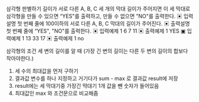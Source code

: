 삼각형 판별하기
길이가 서로 다른 A, B, C 세 개의 막대 길이가 주어지면 이 세 막대로 삼각형을 만들 수 있으면 “YES"를 출력하고, 만들 수 없으면 ”NO"를 출력한다.
▣ 입력설명
첫 번째 줄에 100이하의 서로 다른 A, B, C 막대의 길이가 주어진다.
▣ 출력설명
첫 번째 줄에 “YES", "NO"를 출력한다.
▣ 입력예제 1
6 7 11
▣ 출력예제 1
YES
▣ 입력예제 1
13 33 17
▣ 출력예제 1
no

삼각형의 조건
세 변의 길이를 알 때
(가장 긴 변의 길이는 다른 두 변의 길이의 합보다 작아야한다.)

1. 세 수의 최대값을 먼저 구하기
2. 결과값 변수를 하나 지정하고 거기다가 sum - max 로 결과값 result에 저장
3. result에는 세 막대기중 가장긴 막대기 1개 값을 뺀 숫자가 들어있음
4. 최대값인 max 와 조건문으로 비교해줌
